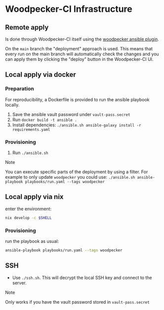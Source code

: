 # Woodpecker-CI Infrastructure

## Remote apply

Is done through Woodpecker-CI itself using the [woodpecker ansible plugin](https://codeberg.org/woodpecker-plugins/ansible).

On the `main` branch the "deployment" approach is used. This means that every run on the main branch will automatically check the changes and you can apply them by clicking the "deploy" button in the Woodpecker-CI UI.

## Local apply via docker

### Preparation

For reproducibility, a Dockerfile is provided to run the ansible playbook locally.

1. Save the ansible vault password under `vault-pass.secret`
2. Run `docker build -t ansible .`
3. Install dependencies: `./ansible.sh ansible-galaxy install -r requirements.yaml`

### Provisioning

1. Run `./ansible.sh`

> [!NOTE]
> You can execute specific parts of the deployment by using a filter.
> For example to only update `woodpecker` you could use: `./ansible.sh ansible-playbook playbooks/run.yaml --tags woodpecker`

## Local apply via nix

enter the environment:

```sh
nix develop -c $SHELL
```

### Provisioning

run the playbook as usual:

```sh
ansible-playbook playbooks/run.yaml --tags woodpecker
```

## SSH

- Use `./ssh.sh`. This will decrypt the local SSH key and connect to the server.

> [!NOTE]
> Only works if you have the vault password stored in `vault-pass.secret`
